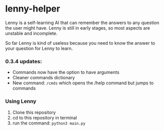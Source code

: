 # lenny-helper

Lenny is a self-learning AI that can remember the answers to any question the user might have. Lenny is still in early stages, so most aspects are unstable and incomplete.

So far Lenny is kind of useless because you need to know the answer to your question for Lenny to learn.

### 0.3.4 updates:
 - Commands now have the option to have arguments
 - Cleaner commands dictionary
 - New command: `/cmds` which opens the /help command but jumps to commands
 
### Using Lenny
 1. Clone this repository
 2. cd to this repository in terminal
 3. run the command: `python3 main.py`
